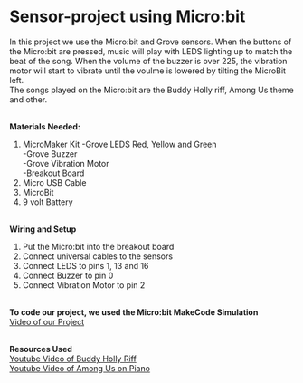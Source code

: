 # Sensor-project using Micro:bit
In this project we use the Micro:bit and Grove sensors. When the buttons of the Micro:bit are pressed, music will play with LEDS lighting up to match the beat of the song. When the volume of the buzzer is over 225, the vibration motor will start to vibrate until the voulme is lowered by tilting the MicroBit left. 
<br>The songs played on the Micro:bit are the Buddy Holly riff, Among Us theme and other.

<br><b>Materials Needed:</b>
1. MicroMaker Kit
-Grove LEDS Red, Yellow and Green<br>
-Grove Buzzer<br>
-Grove Vibration Motor<br>
-Breakout Board<br>
2. Micro USB Cable
3. MicroBit
4. 9 volt Battery

<br><b>Wiring and Setup</b>
1. Put the Micro:bit into the breakout board
2. Connect universal cables to the sensors
3. Connect LEDS to pins 1, 13 and 16
4. Connect Buzzer to pin 0
5. Connect Vibration Motor to pin 2

<br><b>To code our project, we used the Micro:bit MakeCode Simulation</b>
<br>[Video of our Project](https://sd43bcca-my.sharepoint.com/:v:/g/personal/132-hboyd_sd43_bc_ca/EZ63GixIPS5CloRvVtrdPn8BHBCfyUDmBnscjXm8dMAugA?e=fVzvRW)                 

<br><b>Resources Used</b>
<br>[Youtube Video of Buddy Holly Riff](https://youtu.be/KeDfiPpxz2I)
<br>[Youtube Video of Among Us on Piano](https://youtu.be/Q__V6rFqpRg)

